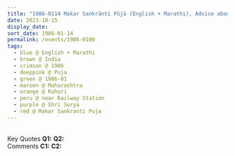```yaml
---
title: "1986-0114 Makar Saṅkrānti Pūjā (English + Marathi), Advice about the Growth within, House of Madhukar Bhikobā Dhumāḷ, near Railway Station, Rāhurī, Maharashtra, India"
date: 2023-10-15
display_date: 
sort_date: 1986-01-14
permalink: /events/1986-0100
tags:
  - blue @ English + Marathi
  - brown @ India
  - crimson @ 1986
  - deeppink @ Puja
  - green @ 1986-01
  - maroon @ Maharashtra
  - orange @ Rahuri
  - peru @ near Railway Station
  - purple @ Shri Surya
  - red @ Makar Sankranti Puja
---
```


<br>

<wave-list>
  <list-title color="DarkSeaGreen" width="55">Key Quotes</list-title>
  <list-item color="BlanchedAlmond" width="280"><b>Q1:</b> <i></i></list-item>
  <list-item color="Lavender" width="280"><b>Q2:</b> <i></i></list-item>
</wave-list>

<br>

<wave-list>
  <list-title color="DarkSeaGreen" width="55">Comments</list-title>
  <list-item color="BlanchedAlmond" width="280"><b>C1:</b> <i></i></list-item>
  <list-item color="Lavender" width="280"><b>C2:</b> <i></i></list-item>
</wave-list>